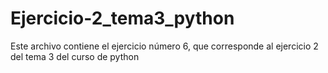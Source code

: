 # Ejercicio-2_tema3_python
Este archivo contiene el ejercicio número 6, que corresponde al ejercicio 2 del tema 3 del curso de python
